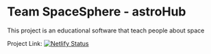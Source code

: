 # Team SpaceSphere - astroHub
This project is an educational software that teach people about space

Project Link: [![Netlify Status](https://api.netlify.com/api/v1/badges/707438bf-58b6-462b-b5b0-f9f7615e5a10/deploy-status)](https://app.netlify.com/sites/astrohub-static-site/deploys)
